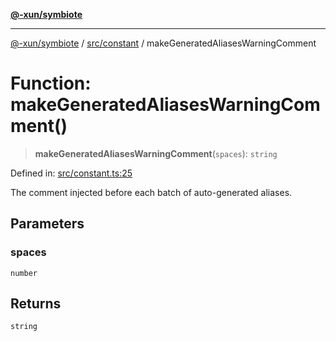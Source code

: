 [**@-xun/symbiote**](../../../README.md)

***

[@-xun/symbiote](../../../README.md) / [src/constant](../README.md) / makeGeneratedAliasesWarningComment

# Function: makeGeneratedAliasesWarningComment()

> **makeGeneratedAliasesWarningComment**(`spaces`): `string`

Defined in: [src/constant.ts:25](https://github.com/Xunnamius/symbiote/blob/dc192a66d47b6c3a3464852ad43eb71fe137ca73/src/constant.ts#L25)

The comment injected before each batch of auto-generated aliases.

## Parameters

### spaces

`number`

## Returns

`string`
